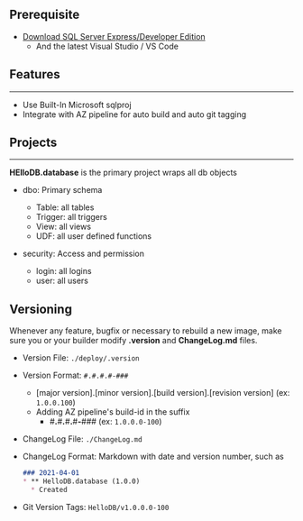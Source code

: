 ## Prerequisite

- [Download SQL Server Express/Developer Edition](https://www.microsoft.com/en-us/sql-server/sql-server-downloads)
  - And the latest Visual Studio / VS Code
    
## Features
---
- Use Built-In Microsoft sqlproj
- Integrate with AZ pipeline for auto build and auto git tagging

## Projects
---

**HElloDB.database** is the primary project wraps all db objects
- dbo: Primary schema
  - Table: all tables
  - Trigger: all triggers
  - View: all views
  - UDF: all user defined functions
  
- security: Access and permission
  - login: all logins
  - user: all users

## Versioning
Whenever any feature, bugfix or necessary to rebuild a new image, make sure you or your builder modify **.version** and **ChangeLog.md** files. 
- Version File: `./deploy/.version`
- Version Format: `#.#.#.#-###`
  - [major version].[minor version].[build version].[revision version]  (ex: `1.0.0.100`)
  - Adding AZ pipeline's build-id in the suffix
    - #**.**#**.**#**.**#**-**###  (ex: `1.0.0.0-100`)

- ChangeLog File: `./ChangeLog.md`
- ChangeLog Format: Markdown with date and version number, such as
  ```markdown
  ### 2021-04-01
  * ** HelloDB.database (1.0.0)
    * Created
  ```

- Git Version Tags: `HelloDB/v1.0.0.0-100`


